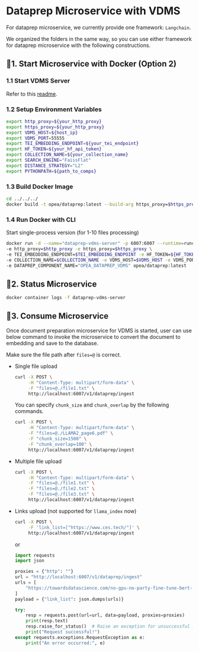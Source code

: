 # Dataprep Microservice with VDMS

For dataprep microservice, we currently provide one framework: `Langchain`.

<!-- We also provide `Langchain_ray` which uses ray to parallel the data prep for multi-file performance improvement(observed 5x - 15x speedup by processing 1000 files/links.). -->

We organized the folders in the same way, so you can use either framework for dataprep microservice with the following constructions.

## 🚀1. Start Microservice with Docker (Option 2)

### 1.1 Start VDMS Server

Refer to this [readme](../../third_parties/vdms/src/README.md).

### 1.2 Setup Environment Variables

```bash
export http_proxy=${your_http_proxy}
export https_proxy=${your_http_proxy}
export VDMS_HOST=${host_ip}
export VDMS_PORT=55555
export TEI_EMBEDDING_ENDPOINT=${your_tei_endpoint}
export HF_TOKEN=${your_hf_api_token}
export COLLECTION_NAME=${your_collection_name}
export SEARCH_ENGINE="FaissFlat"
export DISTANCE_STRATEGY="L2"
export PYTHONPATH=${path_to_comps}
```

### 1.3 Build Docker Image

```bash
cd ../../../
docker build -t opea/dataprep:latest --build-arg https_proxy=$https_proxy --build-arg http_proxy=$http_proxy -f comps/dataprep/src/Dockerfile .
```

### 1.4 Run Docker with CLI

Start single-process version (for 1-10 files processing)

```bash
docker run -d --name="dataprep-vdms-server" -p 6007:6007 --runtime=runc --ipc=host \
-e http_proxy=$http_proxy -e https_proxy=$https_proxy \
-e TEI_EMBEDDING_ENDPOINT=$TEI_EMBEDDING_ENDPOINT -e HF_TOKEN=${HF_TOKEN} \
-e COLLECTION_NAME=$COLLECTION_NAME -e VDMS_HOST=$VDMS_HOST -e VDMS_PORT=$VDMS_PORT \
-e DATAPREP_COMPONENT_NAME="OPEA_DATAPREP_VDMS" opea/dataprep:latest
```

## 🚀2. Status Microservice

```bash
docker container logs -f dataprep-vdms-server
```

## 🚀3. Consume Microservice

Once document preparation microservice for VDMS is started, user can use below command to invoke the microservice to convert the document to embedding and save to the database.

Make sure the file path after `files=@` is correct.

- Single file upload

  ```bash
  curl -X POST \
       -H "Content-Type: multipart/form-data" \
       -F "files=@./file1.txt" \
       http://localhost:6007/v1/dataprep/ingest
  ```

  You can specify `chunk_size` and `chunk_overlap` by the following commands.

  ```bash
  curl -X POST \
       -H "Content-Type: multipart/form-data" \
       -F "files=@./LLAMA2_page6.pdf" \
       -F "chunk_size=1500" \
       -F "chunk_overlap=100" \
       http://localhost:6007/v1/dataprep/ingest
  ```

- Multiple file upload

  ```bash
  curl -X POST \
       -H "Content-Type: multipart/form-data" \
       -F "files=@./file1.txt" \
       -F "files=@./file2.txt" \
       -F "files=@./file3.txt" \
       http://localhost:6007/v1/dataprep/ingest
  ```

- Links upload (not supported for `llama_index` now)

  ```bash
  curl -X POST \
       -F 'link_list=["https://www.ces.tech/"]' \
       http://localhost:6007/v1/dataprep/ingest
  ```

  or

  ```python
  import requests
  import json

  proxies = {"http": ""}
  url = "http://localhost:6007/v1/dataprep/ingest"
  urls = [
      "https://towardsdatascience.com/no-gpu-no-party-fine-tune-bert-for-sentiment-analysis-with-vertex-ai-custom-jobs-d8fc410e908b?source=rss----7f60cf5620c9---4"
  ]
  payload = {"link_list": json.dumps(urls)}

  try:
      resp = requests.post(url=url, data=payload, proxies=proxies)
      print(resp.text)
      resp.raise_for_status()  # Raise an exception for unsuccessful HTTP status codes
      print("Request successful!")
  except requests.exceptions.RequestException as e:
      print("An error occurred:", e)
  ```
